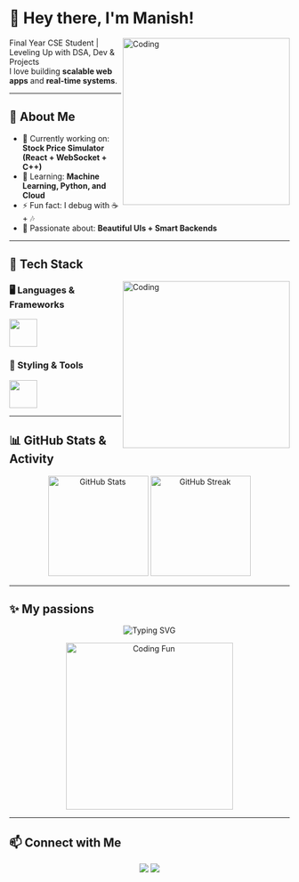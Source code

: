 # 👋 Hey there, I'm Manish!  

<img align="right" alt="Coding" width="300" src="https://media.giphy.com/media/qgQUggAC3Pfv687qPC/giphy.gif" />

Final Year CSE Student | Leveling Up with DSA, Dev & Projects  
I love building **scalable web apps** and **real-time systems**.  

---

## 🌟 About Me  
- 🔭 Currently working on: **Stock Price Simulator (React + WebSocket + C++)**  
- 🌱 Learning: **Machine Learning, Python, and Cloud**  
- ⚡ Fun fact: I debug with ☕ + 🎶  
- 🎨 Passionate about: **Beautiful UIs + Smart Backends**  

---

## 🚀 Tech Stack  

<img align="right" alt="Coding" width="300" src="https://raw.githubusercontent.com/rahulbanerjee26/githubProfileReadmeGenerator/main/gifs/code.gif" />

### 🖥️ Languages & Frameworks  
<p>
  <img src="https://skillicons.dev/icons?i=cpp,python,django,html,css,js,react,vite,mysql" height="50" />
</p>

### 🎨 Styling & Tools  
<p>
  <img src="https://skillicons.dev/icons?i=tailwind,git,vscode" height="50" />
</p>


---

## 📊 GitHub Stats & Activity  

<p align="center">
  <img src="https://github-readme-stats.vercel.app/api?username=manishh-18&show_icons=true&theme=tokyonight" alt="GitHub Stats" height="180" />
  <img src="https://github-readme-streak-stats.herokuapp.com/?user=manishh-18&theme=tokyonight" alt="GitHub Streak" height="180" />
</p>

---

## ✨ My passions  

<p align="center">
  <img src="https://readme-typing-svg.demolab.com?font=Fira+Code&size=24&pause=1000&color=36BCF7&width=500&lines=Full+Stack+Developer;Open+Source+Contributor;Always+Learning+New+Things!" alt="Typing SVG" />
</p>

<p align="center">
  <img src="https://media.giphy.com/media/Y4ak9Ki2GZCbJxAnJD/giphy.gif" width="300" alt="Coding Fun" />
</p>

---

## 📫 Connect with Me  
<p align="center">
  <a href="https://www.linkedin.com/in/manish-patsariya-7b6279255/"><img src="https://img.shields.io/badge/LinkedIn-%230077B5.svg?&style=for-the-badge&logo=linkedin&logoColor=white" /></a>
  <a href="mailto:manishpatsariya14@gmail.com"><img src="https://img.shields.io/badge/Gmail-D14836.svg?&style=for-the-badge&logo=gmail&logoColor=white" /></a>
</p>


